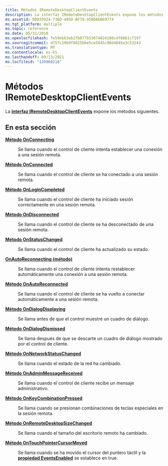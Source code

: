 ```yaml
---
title: Métodos IRemoteDesktopClientEvents
description: La interfaz IRemoteDesktopClientEvents expone los métodos siguientes.
ms.assetid: D8035924-736D-495D-BF78-950DAEB69774
ms.tgt_platform: multiple
ms.topic: reference
ms.date: 05/31/2018
ms.openlocfilehash: fe59ebb3eb2fb077b53074024100c4f0861cf197
ms.sourcegitcommit: d75fc10b9f0825bbe5ce5045c90d4045e3c53243
ms.translationtype: MT
ms.contentlocale: es-ES
ms.lasthandoff: 09/13/2021
ms.locfileid: "126968216"
---
```

# <a name="iremotedesktopclientevents-methods"></a>Métodos IRemoteDesktopClientEvents

La [**interfaz IRemoteDesktopClientEvents**](iremotedesktopclientevents.md) expone los métodos siguientes.

## <a name="in-this-section"></a>En esta sección

<dl> <dt>

[**Método OnConnecting**](iremotedesktopclientevents-onconnecting.md)
</dt> <dd>

Se llama cuando el control de cliente intenta establecer una conexión a una sesión remota.

</dd> <dt>

[**Método OnConnected**](iremotedesktopclientevents-onconnected.md)
</dt> <dd>

Se llama cuando el control de cliente se ha conectado a una sesión remota.

</dd> <dt>

[**Método OnLoginCompleted**](iremotedesktopclientevents-onlogincompleted.md)
</dt> <dd>

Se llama cuando el control de cliente ha iniciado sesión correctamente en una sesión remota.

</dd> <dt>

[**Método OnDisconnected**](iremotedesktopclientevents-ondisconnected.md)
</dt> <dd>

Se llama cuando el control de cliente se ha desconectado de una sesión remota.

</dd> <dt>

[**Método OnStatusChanged**](iremotedesktopclientevents-onstatuschanged.md)
</dt> <dd>

Se llama cuando el control de cliente ha actualizado su estado.

</dd> <dt>

[**OnAutoReconnecting (método)**](iremotedesktopclientevents-onautoreconnecting.md)
</dt> <dd>

Se llama cuando el control de cliente intenta restablecer automáticamente una conexión a una sesión remota.

</dd> <dt>

[**Método OnAutoReconnected**](iremotedesktopclientevents-onautoreconnected.md)
</dt> <dd>

Se llama cuando el control de cliente se ha vuelto a conectar automáticamente a una sesión remota.

</dd> <dt>

[**Método OnDialogDisplaying**](iremotedesktopclientevents-ondialogdisplaying.md)
</dt> <dd>

Se llama antes de que el control muestre un cuadro de diálogo.

</dd> <dt>

[**Método OnDialogDismissed**](iremotedesktopclientevents-ondialogdismissed.md)
</dt> <dd>

Se llama después de que se descarte un cuadro de diálogo mostrado por el control de cliente.

</dd> <dt>

[**Método OnNetworkStatusChanged**](iremotedesktopclientevents-onnetworkstatuschanged.md)
</dt> <dd>

Se llama cuando el estado de la red ha cambiado.

</dd> <dt>

[**Método OnAdminMessageReceived**](iremotedesktopclientevents-onadminmessagereceived.md)
</dt> <dd>

Se llama cuando el control de cliente recibe un mensaje administrativo.

</dd> <dt>

[**Método OnKeyCombinationPressed**](iremotedesktopclientevents-onkeycombinationpressed.md)
</dt> <dd>

Se llama cuando se presionan combinaciones de teclas especiales en la sesión remota.

</dd> <dt>

[**Método OnRemoteDesktopSizeChanged**](iremotedesktopclientevents-onremotedesktopsizechanged.md)
</dt> <dd>

Se llama cuando el tamaño del escritorio remoto ha cambiado.

</dd> <dt>

[**Método OnTouchPointerCursorMoved**](iremotedesktopclientevents-ontouchpointercursormoved.md)
</dt> <dd>

Se llama cuando se ha movido el cursor del puntero táctil y la [**propiedad EventsEnabled**](/windows/win32/api/rdpappcontainerclient/nf-rdpappcontainerclient-iremotedesktopclienttouchpointer-get_eventsenabled) se establece en true.

</dd> </dl>

 

 